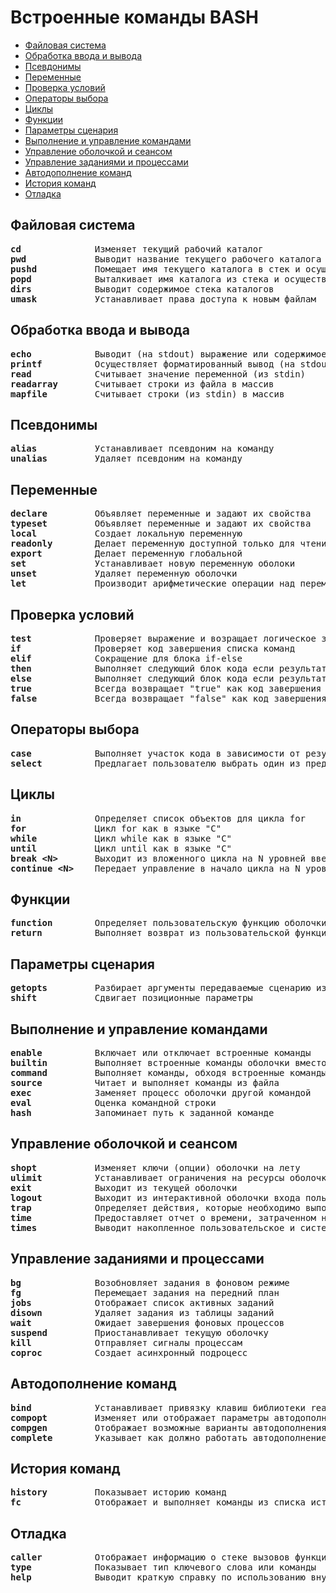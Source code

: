 # Встроенные команды BASH
   * [Файловая система](#файловая-система)
   * [Обработка ввода и вывода](#обработка-ввода-и-вывода)
   * [Псевдонимы](#псевдонимы)
   * [Переменные](#переменные)
   * [Проверка условий](#проверка-условий)
   * [Операторы выбора](#операторы-выбора)
   * [Циклы](#циклы)
   * [Функции](#функции)
   * [Параметры сценария](#параметры-сценария)
   * [Выполнение и управление командами](#выполнение-и-управление-командами)
   * [Управление оболочкой и сеансом](#управление-оболочкой-и-сеансом)
   * [Управление заданиями и процессами](#управление-заданиями-и-процессами)
   * [Автодополнение команд](#автодополнение-команд)
   * [История команд](#история-команд)
   * [Отладка](#отладка)

## Файловая система
<pre>
<b>cd</b>              Изменяет текущий рабочий каталог
<b>pwd</b>             Выводит название текущего рабочего каталога
<b>pushd</b>           Помещает имя текущего каталога в стек и осуществляет переход в новый каталог
<b>popd</b>            Выталкивает имя каталога из стека и осуществляет переход в старый каталог
<b>dirs</b>            Выводит содержимое стека каталогов
<b>umask</b>           Устанавливает права доступа к новым файлам
</pre>

## Обработка ввода и вывода
<pre>
<b>echo</b>            Выводит (на stdout) выражение или содержимое переменной
<b>printf</b>          Осуществляет форматированный вывод (на stdout)
<b>read</b>            Считывает значение переменной (из stdin)
<b>readarray</b>       Считывает строки из файла в массив
<b>mapfile</b>         Считывает строки (из stdin) в массив
</pre>

## Псевдонимы
<pre>
<b>alias</b>           Устанавливает псевдоним на команду
<b>unalias</b>         Удаляет псевдоним на команду
</pre>

## Переменные
<pre>
<b>declare</b>         Объявляет переменные и задают их свойства
<b>typeset</b>         Объявляет переменные и задают их свойства
<b>local</b>           Создает локальную переменную
<b>readonly</b>        Делает переменную доступной только для чтения
<b>export</b>          Делает переменную глобальной
<b>set</b>             Устанавливает новую переменную оболоки
<b>unset</b>           Удаляет переменную оболочки
<b>let</b>             Производит арифметические операции над переменными
</pre>

## Проверка условий
<pre>
<b>test</b>            Проверяет выражение и возращает логическое значение
<b>if</b>              Проверяет код завершения списка команд
<b>elif</b>            Сокращение для блока if-else
<b>then</b>            Выполняет следующий блок кода если результат "true"
<b>else</b>            Выполняет следующий блок кода если результат "false"
<b>true</b>            Всегда возвращает "true" как код завершения программы
<b>false</b>           Всегда возвращает "false" как код завершения программы
</pre>

## Операторы выбора
<pre>
<b>case</b>            Выполняет участок кода в зависимости от результатов проверки условий
<b>select</b>          Предлагает пользователю выбрать один из представленных вариантов
</pre>

## Циклы
<pre>
<b>in</b>              Определяет список объектов для цикла for
<b>for</b>             Цикл for как в языке "C"
<b>while</b>           Цикл while как в языке "C"
<b>until</b>           Цикл until как в языке "C"
<b>break &lt;N&gt;</b>       Выходит из вложенного цикла на N уровней вверх
<b>continue &lt;N&gt;</b>    Передает управление в начало цикла на N уровней вверх
</pre>

## Функции
<pre>
<b>function</b>        Определяет пользовательскую функцию оболочки
<b>return</b>          Выполняет возврат из пользовательской функции
</pre>

## Параметры сценария
<pre>
<b>getopts</b>         Разбирает аргументы передаваемые сценарию из командной строки
<b>shift</b>           Сдвигает позиционные параметры
</pre>

## Выполнение и управление командами
<pre>
<b>enable</b>          Включает или отключает встроенные команды
<b>builtin</b>         Выполняет встроенные команды оболочки вместо внешних
<b>command</b>         Выполняет команды, обходя встроенные команды оболочки
<b>source</b>          Читает и выполняет команды из файла
<b>exec</b>            Заменяет процесс оболочки другой командой
<b>eval</b>            Оценка командной строки
<b>hash</b>            Запоминает путь к заданной команде
</pre>

## Управление оболочкой и сеансом
<pre>
<b>shopt</b>           Изменяет ключи (опции) оболочки на лету
<b>ulimit</b>          Устанавливает ограничения на ресурсы оболочки
<b>exit</b>            Выходит из текущей оболочки
<b>logout</b>          Выходит из интерактивной оболочки входа пользователя в систему
<b>trap</b>            Определяет действия, которые необходимо выполнить при получении сигналов
<b>time</b>            Предоставляет отчет о времени, затраченном на выполнение конвейера
<b>times</b>           Выводит накопленное пользовательское и системное время оболочки и дочерних процессов
</pre>

## Управление заданиями и процессами
<pre>
<b>bg</b>              Возобновляет задания в фоновом режиме
<b>fg</b>              Перемещает задания на передний план
<b>jobs</b>            Отображает список активных заданий
<b>disown</b>          Удаляет задания из таблицы заданий
<b>wait</b>            Ожидает завершения фоновых процессов
<b>suspend</b>         Приостанавливает текущую оболочку
<b>kill</b>            Отправляет сигналы процессам
<b>coproc</b>          Создает асинхронный подроцесс
</pre>

## Автодополнение команд
<pre>
<b>bind</b>            Устанавливает привязку клавиш библиотеки readline
<b>compopt</b>         Изменяет или отображает параметры автодополнения оболочки
<b>compgen</b>         Отображает возможные варианты автодополнения в зависимости от опций
<b>complete</b>        Указывает как должно работать автодополнение аргументов
</pre>

## История команд
<pre>
<b>history</b>         Показывает историю команд
<b>fc</b>              Отображает и выполняет команды из списка истории
</pre>

## Отладка
<pre>
<b>caller</b>          Отображает информацию о стеке вызовов функций
<b>type</b>            Показывает тип ключевого слова или команды
<b>help</b>            Выводит краткую справку по использованию внутренней команды
</pre>

